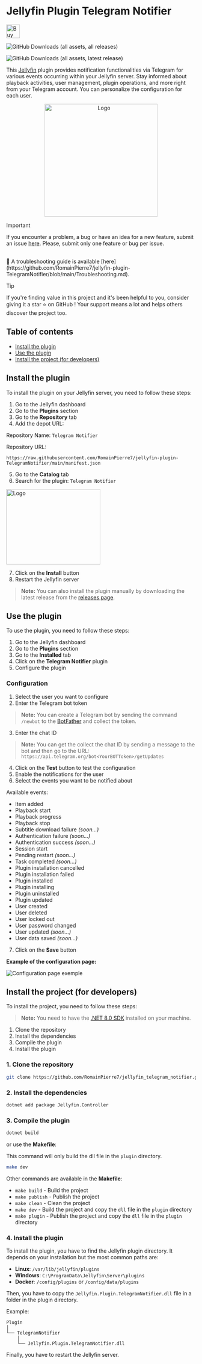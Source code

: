 # Jellyfin Plugin Telegram Notifier

<a href='https://ko-fi.com/B0B8112Y0Y' target='_blank'><img height='36' style='border:0px;height:36px;' src='https://storage.ko-fi.com/cdn/kofi1.png?v=3' border='0' alt='Buy Me a Coffee at ko-fi.com' /></a>

![GitHub Downloads (all assets, all releases)](https://img.shields.io/github/downloads/RomainPierre7/jellyfin-plugin-TelegramNotifier/total)

![GitHub Downloads (all assets, latest release)](https://img.shields.io/github/downloads/RomainPierre7/jellyfin-plugin-TelegramNotifier/latest/total)

This [Jellyfin](https://github.com/jellyfin) plugin provides notification functionalities via Telegram for various events occurring within your Jellyfin server. Stay informed about playback activities, user management, plugin operations, and more right from your Telegram account. You can personalize the configuration for each user.

<p align="center">
<img src="assets/logo.png" alt="Logo" width="300" height="300">

> [!IMPORTANT]
> If you encounter a problem, a bug or have an idea for a new feature, submit an issue [here](https://github.com/RomainPierre7/jellyfin-plugin-TelegramNotifier/issues). Please, submit only one feature or bug per issue.
<br>
🧰 A troubleshooting guide is available [here](https://github.com/RomainPierre7/jellyfin-plugin-TelegramNotifier/blob/main/Troubleshooting.md).

> [!TIP]
> If you're finding value in this project and it's been helpful to you, consider giving it a star ⭐️ on GitHub ! Your support means a lot and helps others discover the project too.

## Table of contents

- [Install the plugin](#install-the-plugin)
- [Use the plugin](#use-the-plugin)
- [Install the project (for developers)](#install-the-project-for-developers)

## Install the plugin

To install the plugin on your Jellyfin server, you need to follow these steps:

1. Go to the Jellyfin dashboard
2. Go to the **Plugins** section
3. Go to the **Repository** tab
4. Add the depot URL: 

Repository Name: ```Telegram Notifier```

Repository URL:
```
https://raw.githubusercontent.com/RomainPierre7/jellyfin-plugin-TelegramNotifier/main/manifest.json
```

5. Go to the **Catalog** tab
6. Search for the plugin: ```Telegram Notifier```

<img src="assets/catalog.png" alt="Logo" width="250" height="200">

7. Click on the **Install** button
8. Restart the Jellyfin server

> **Note:** You can also install the plugin manually by downloading the latest release from the [releases page](https://github.com/RomainPierre7/jellyfin-plugin-TelegramNotifier/releases).

## Use the plugin

To use the plugin, you need to follow these steps:

1. Go to the Jellyfin dashboard
2. Go to the **Plugins** section
3. Go to the **Installed** tab
4. Click on the **Telegram Notifier** plugin
5. Configure the plugin

### Configuration

1. Select the user you want to configure
2. Enter the Telegram bot token
> **Note:** You can create a Telegram bot by sending the command ```/newbot``` to the [BotFather](https://t.me/botfather) and collect the token.
3. Enter the chat ID
> **Note:** You can get the collect the chat ID by sending a message to the bot and then go to the URL: ```https://api.telegram.org/bot<YourBOTToken>/getUpdates```
4. Click on the **Test** button to test the configuration
5. Enable the notifications for the user
6. Select the events you want to be notified about

Available events:
- Item added
- Playback start
- Playback progress
- Playback stop
- Subtitle download failure *(soon...)*
- Authentication failure *(soon...)*
- Authentication success *(soon...)*
- Session start
- Pending restart *(soon...)*
- Task completed *(soon...)*
- Plugin installation cancelled
- Plugin installation failed
- Plugin installed
- Plugin installing
- Plugin uninstalled
- Plugin updated
- User created
- User deleted
- User locked out
- User password changed
- User updated *(soon...)*
- User data saved *(soon...)*

7. Click on the **Save** button

**Example of the configuration page:**

![Configuration page exemple](assets/config.png)

## Install the project (for developers)

To install the project, you need to follow these steps:

> **Note:** You need to have the [.NET 8.0 SDK](https://dotnet.microsoft.com/download) installed on your machine.

1. Clone the repository
2. Install the dependencies
3. Compile the plugin
4. Install the plugin

### 1. Clone the repository

```bash
git clone https://github.com/RomainPierre7/jellyfin_telegram_notifier.git
```

### 2. Install the dependencies

```bash
dotnet add package Jellyfin.Controller
```

### 3. Compile the plugin

```bash
dotnet build
```

or use the **Makefile**:

This command will only build the dll file in the ```plugin``` directory.

```bash
make dev
```

Other commands are available in the **Makefile**:

- ```make build``` - Build the project
- ```make publish``` - Publish the project
- ```make clean``` - Clean the project
- ```make dev``` - Build the project and copy the `dll` file in the ```plugin``` directory
- ```make plugin``` - Publish the project and copy the `dll` file in the ```plugin``` directory

### 4. Install the plugin

To install the plugin, you have to find the Jellyfin plugin directory. It depends on your installation but the most common paths are:

- **Linux**: ```/var/lib/jellyfin/plugins```
- **Windows**: ```C:\ProgramData\Jellyfin\Server\plugins```
- **Docker**: ```/config/plugins``` or ```/config/data/plugins```

Then, you have to copy the ```Jellyfin.Plugin.TelegramNotifier.dll``` file in a folder in the plugin directory.

Example:

```
Plugin
│
└── TelegramNotifier
    │
    └── Jellyfin.Plugin.TelegramNotifier.dll
```

Finally, you have to restart the Jellyfin server.
